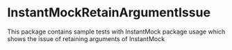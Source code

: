 # InstantMockRetainArgumentIssue

This package contains sample tests with InstantMock package usage which shows the issue of retaining arguments of InstantMock
